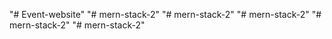 "# Event-website" 
"# mern-stack-2" 
"# mern-stack-2" 
"# mern-stack-2" 
"# mern-stack-2" 
"# mern-stack-2" 
